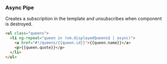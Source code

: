 ### Async Pipe

Creates a subscription in the template and unsubscribes when component is destroyed.

```html
<ul class="queens">
  <li ng-repeat="queen in (vm.displayedQueens$ | async)">
    <a href="#!/queens/{{queen.id}}">{{queen.name}}</a>
    <p>{{queen.quote}}</p>
  </li>
</ul>
```